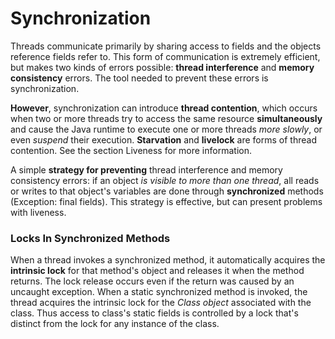 # Synchronization
Threads communicate primarily by sharing access to fields and the objects reference fields refer to. This form of communication is extremely efficient, but makes two kinds of errors possible: **thread interference** and **memory consistency** errors. The tool needed to prevent these errors is synchronization.

**However**, synchronization can introduce **thread contention**, which occurs when two or more threads try to access the same resource **simultaneously** and cause the Java runtime to execute one or more threads *more slowly*, or even *suspend* their execution. **Starvation** and **livelock** are forms of thread contention. See the section Liveness for more information.

A simple **strategy for preventing** thread interference and memory consistency errors: if an object *is visible to more than one thread*, all reads or writes to that object's variables are done through **synchronized** methods (Exception: final fields).
This strategy is effective, but can present problems with liveness.

### Locks In Synchronized Methods
When a thread invokes a synchronized method, it automatically acquires the **intrinsic lock** for that method's object and releases it when the method returns. The lock release occurs even if the return was caused by an uncaught exception.
When a static synchronized method is invoked, the thread acquires the intrinsic lock for the *Class object* associated with the class. Thus access to class's static fields is controlled by a lock that's distinct from the lock for any instance of the class.
